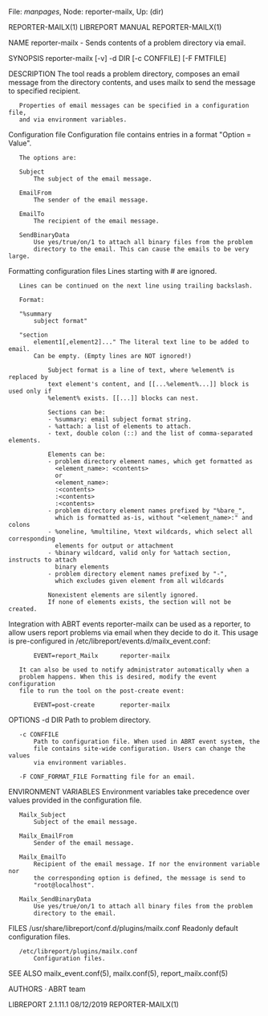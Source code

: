 File: *manpages*,  Node: reporter-mailx,  Up: (dir)

REPORTER-MAILX(1)              LIBREPORT MANUAL              REPORTER-MAILX(1)



NAME
       reporter-mailx - Sends contents of a problem directory via email.

SYNOPSIS
       reporter-mailx [-v] -d DIR [-c CONFFILE] [-F FMTFILE]

DESCRIPTION
       The tool reads a problem directory, composes an email message from the
       directory contents, and uses mailx to send the message to specified
       recipient.

       Properties of email messages can be specified in a configuration file,
       and via environment variables.

   Configuration file
       Configuration file contains entries in a format "Option = Value".

       The options are:

       Subject
           The subject of the email message.

       EmailFrom
           The sender of the email message.

       EmailTo
           The recipient of the email message.

       SendBinaryData
           Use yes/true/on/1 to attach all binary files from the problem
           directory to the email. This can cause the emails to be very large.

   Formatting configuration files
       Lines starting with # are ignored.

       Lines can be continued on the next line using trailing backslash.

       Format:

       "%summary
           subject format"

       "section
           element1[,element2]..." The literal text line to be added to email.
           Can be empty. (Empty lines are NOT ignored!)

               Subject format is a line of text, where %element% is replaced by
               text element's content, and [[...%element%...]] block is used only if
               %element% exists. [[...]] blocks can nest.

               Sections can be:
               - %summary: email subject format string.
               - %attach: a list of elements to attach.
               - text, double colon (::) and the list of comma-separated elements.

               Elements can be:
               - problem directory element names, which get formatted as
                 <element_name>: <contents>
                 or
                 <element_name>:
                 :<contents>
                 :<contents>
                 :<contents>
               - problem directory element names prefixed by "%bare_",
                 which is formatted as-is, without "<element_name>:" and colons
               - %oneline, %multiline, %text wildcards, which select all corresponding
                 elements for output or attachment
               - %binary wildcard, valid only for %attach section, instructs to attach
                 binary elements
               - problem directory element names prefixed by "-",
                 which excludes given element from all wildcards

               Nonexistent elements are silently ignored.
               If none of elements exists, the section will not be created.

   Integration with ABRT events
       reporter-mailx can be used as a reporter, to allow users report
       problems via email when they decide to do it. This usage is
       pre-configured in /etc/libreport/events.d/mailx_event.conf:

           EVENT=report_Mailx      reporter-mailx

       It can also be used to notify administrator automatically when a
       problem happens. When this is desired, modify the event configuration
       file to run the tool on the post-create event:

           EVENT=post-create       reporter-mailx

OPTIONS
       -d DIR
           Path to problem directory.

       -c CONFFILE
           Path to configuration file. When used in ABRT event system, the
           file contains site-wide configuration. Users can change the values
           via environment variables.

       -F CONF_FORMAT_FILE Formatting file for an email.

ENVIRONMENT VARIABLES
       Environment variables take precedence over values provided in the
       configuration file.

       Mailx_Subject
           Subject of the email message.

       Mailx_EmailFrom
           Sender of the email message.

       Mailx_EmailTo
           Recipient of the email message. If nor the environment variable nor
           the corresponding option is defined, the message is send to
           "root@localhost".

       Mailx_SendBinaryData
           Use yes/true/on/1 to attach all binary files from the problem
           directory to the email.

FILES
       /usr/share/libreport/conf.d/plugins/mailx.conf
           Readonly default configuration files.

       /etc/libreport/plugins/mailx.conf
           Configuration files.

SEE ALSO
       mailx_event.conf(5), mailx.conf(5), report_mailx.conf(5)

AUTHORS
       ·   ABRT team



LIBREPORT 2.1.11.1                08/12/2019                 REPORTER-MAILX(1)
